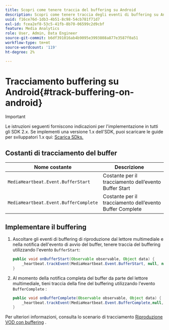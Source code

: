 ```yaml
---
title: Scopri come tenere traccia del buffering su Android
description: Scopri come tenere traccia degli eventi di buffering su Android.
uuid: f16ce76d-1db3-4b51-8c98-54cb781f71d7
exl-id: fcea2ef8-53c5-41fb-8b70-06599c2d9cbf
feature: Media Analytics
role: User, Admin, Data Engineer
source-git-commit: b6df391016ab4b9095e3993808a877e3587f0a51
workflow-type: tm+mt
source-wordcount: '119'
ht-degree: 2%

---
```


# Tracciamento buffering su Android{#track-buffering-on-android}

>[!IMPORTANT]
>Le istruzioni seguenti forniscono indicazioni per l&#39;implementazione in tutti gli SDK 2.x. Se implementi una versione 1.x dell&#39;SDK, puoi scaricare le guide per sviluppatori 1.x qui: [Scarica SDks.](/help/sdk-implement/download-sdks.md)

## Costanti di tracciamento del buffer

| Nome costante | Descrizione     |
|---|---|
| `MediaHeartbeat.Event.BufferStart` | Costante per il tracciamento dell’evento Buffer Start |
| `MediaHeartbeat.Event.BufferComplete` | Costante per il tracciamento dell’evento Buffer Complete |

## Implementare il buffering

1. Ascoltare gli eventi di buffering di riproduzione dal lettore multimediale e nella notifica dell&#39;evento di avvio del buffer, tenere traccia del buffering utilizzando l&#39;evento `BufferStart`:

   ```java
   public void onBufferStart(Observable observable, Object data) {  
       _heartbeat.trackEvent(MediaHeartbeat.Event.BufferStart, null, null); 
   }
   ```

1. Al momento della notifica completa del buffer da parte del lettore multimediale, tieni traccia della fine del buffering utilizzando l&#39;evento `BufferComplete` :

   ```java
   public void onBufferComplete(Observable observable, Object data) {  
       _heartbeat.trackEvent(MediaHeartbeat.Event.BufferComplete,null, null); 
   }
   ```

Per ulteriori informazioni, consulta lo scenario di tracciamento [Riproduzione VOD con buffering](/help/sdk-implement/tracking-scenarios/vod-buffering.md) .
